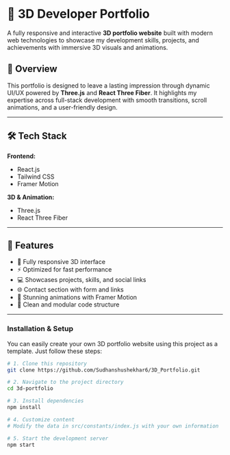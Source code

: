 # 🚀 3D Developer Portfolio

A fully responsive and interactive **3D portfolio website** built with modern web technologies to showcase my development skills, projects, and achievements with immersive 3D visuals and animations.



## 📌 Overview

This portfolio is designed to leave a lasting impression through dynamic UI/UX powered by **Three.js** and **React Three Fiber**. It highlights my expertise across full-stack development with smooth transitions, scroll animations, and a user-friendly design.

---

## 🛠️ Tech Stack

**Frontend:**
- React.js
- Tailwind CSS
- Framer Motion

**3D & Animation:**
- Three.js
- React Three Fiber


---

## 🔑 Features

- 🧩 Fully responsive 3D interface
- ⚡ Optimized for fast performance
- 💻 Showcases projects, skills, and social links
- 🌐 Contact section with form and links
- 🎨 Stunning animations with Framer Motion
- 🧠 Clean and modular code structure

---


### Installation & Setup

You can easily create your own 3D portfolio website using this project as a template. Just follow these steps:

```bash
# 1. Clone this repository
git clone https://github.com/Sudhanshushekhar6/3D_Portfolio.git

# 2. Navigate to the project directory
cd 3d-portfolio

# 3. Install dependencies
npm install

# 4. Customize content
# Modify the data in src/constants/index.js with your own information

# 5. Start the development server
npm start

